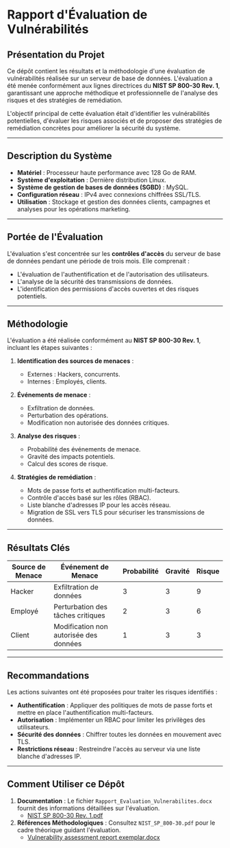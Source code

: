 # Rapport d'Évaluation de Vulnérabilités

## Présentation du Projet
Ce dépôt contient les résultats et la méthodologie d'une évaluation de vulnérabilités réalisée sur un serveur de base de données. L'évaluation a été menée conformément aux lignes directrices du **NIST SP 800-30 Rev. 1**, garantissant une approche méthodique et professionnelle de l'analyse des risques et des stratégies de remédiation.

L'objectif principal de cette évaluation était d'identifier les vulnérabilités potentielles, d'évaluer les risques associés et de proposer des stratégies de remédiation concrètes pour améliorer la sécurité du système.

---

## Description du Système
- **Matériel** : Processeur haute performance avec 128 Go de RAM.
- **Système d'exploitation** : Dernière distribution Linux.
- **Système de gestion de bases de données (SGBD)** : MySQL.
- **Configuration réseau** : IPv4 avec connexions chiffrées SSL/TLS.
- **Utilisation** : Stockage et gestion des données clients, campagnes et analyses pour les opérations marketing.

---

## Portée de l'Évaluation
L'évaluation s'est concentrée sur les **contrôles d'accès** du serveur de base de données pendant une période de trois mois. Elle comprenait :
- L'évaluation de l'authentification et de l'autorisation des utilisateurs.
- L'analyse de la sécurité des transmissions de données.
- L'identification des permissions d'accès ouvertes et des risques potentiels.

---

## Méthodologie
L'évaluation a été réalisée conformément au **NIST SP 800-30 Rev. 1**, incluant les étapes suivantes :

1. **Identification des sources de menaces** :
   - Externes : Hackers, concurrents.
   - Internes : Employés, clients.

2. **Événements de menace** :
   - Exfiltration de données.
   - Perturbation des opérations.
   - Modification non autorisée des données critiques.

3. **Analyse des risques** :
   - Probabilité des événements de menace.
   - Gravité des impacts potentiels.
   - Calcul des scores de risque.

4. **Stratégies de remédiation** :
   - Mots de passe forts et authentification multi-facteurs.
   - Contrôle d'accès basé sur les rôles (RBAC).
   - Liste blanche d'adresses IP pour les accès réseau.
   - Migration de SSL vers TLS pour sécuriser les transmissions de données.

---

## Résultats Clés
| Source de Menace | Événement de Menace                    | Probabilité | Gravité | Risque |
|-------------------|---------------------------------------|-------------|---------|--------|
| Hacker            | Exfiltration de données               | 3           | 3       | 9      |
| Employé           | Perturbation des tâches critiques     | 2           | 3       | 6      |
| Client            | Modification non autorisée des données | 1           | 3       | 3      |

---

## Recommandations
Les actions suivantes ont été proposées pour traiter les risques identifiés :

- **Authentification** : Appliquer des politiques de mots de passe forts et mettre en place l'authentification multi-facteurs.
- **Autorisation** : Implémenter un RBAC pour limiter les privilèges des utilisateurs.
- **Sécurité des données** : Chiffrer toutes les données en mouvement avec TLS.
- **Restrictions réseau** : Restreindre l'accès au serveur via une liste blanche d'adresses IP.

---

## Comment Utiliser ce Dépôt
1. **Documentation** : Le fichier `Rapport_Evaluation_Vulnerabilites.docx` fournit des informations détaillées sur l'évaluation.
   - [NIST SP 800-30 Rev. 1.pdf](https://github.com/user-attachments/files/18285874/NIST.SP.800-30.Rev.1.pdf)
2. **Références Méthodologiques** : Consultez `NIST_SP_800-30.pdf` pour le cadre théorique guidant l'évaluation.
   - [Vulnerability assessment report exemplar.docx](https://github.com/user-attachments/files/18285872/Vulnerability.assessment.report.exemplar.docx)
